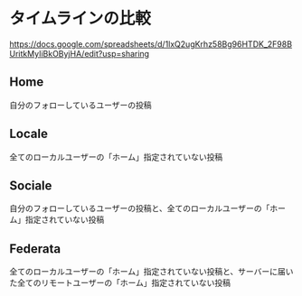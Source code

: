 # タイムラインの比較

https://docs.google.com/spreadsheets/d/1lxQ2ugKrhz58Bg96HTDK_2F98BUritkMyIiBkOByjHA/edit?usp=sharing

## Home
自分のフォローしているユーザーの投稿

## Locale
全てのローカルユーザーの「ホーム」指定されていない投稿

## Sociale
自分のフォローしているユーザーの投稿と、全てのローカルユーザーの「ホーム」指定されていない投稿

## Federata
全てのローカルユーザーの「ホーム」指定されていない投稿と、サーバーに届いた全てのリモートユーザーの「ホーム」指定されていない投稿
